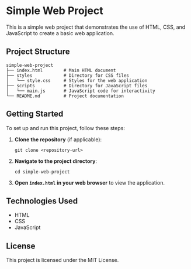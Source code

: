 # Simple Web Project

This is a simple web project that demonstrates the use of HTML, CSS, and JavaScript to create a basic web application.

## Project Structure

```
simple-web-project
├── index.html        # Main HTML document
├── styles            # Directory for CSS files
│   └── style.css     # Styles for the web application
├── scripts           # Directory for JavaScript files
│   └── main.js       # JavaScript code for interactivity
└── README.md         # Project documentation
```

## Getting Started

To set up and run this project, follow these steps:

1. **Clone the repository** (if applicable):
   ```
   git clone <repository-url>
   ```

2. **Navigate to the project directory**:
   ```
   cd simple-web-project
   ```

3. **Open `index.html` in your web browser** to view the application.

## Technologies Used

- HTML
- CSS
- JavaScript

## License

This project is licensed under the MIT License.